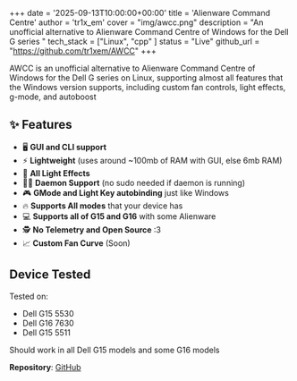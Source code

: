 +++
date = '2025-09-13T10:00:00+00:00'
title = 'Alienware Command Centre'
author = 'tr1x_em'
cover = "img/awcc.png"
description = "An unofficial alternative to Alienware Command Centre of Windows for the Dell G series "
tech_stack = ["Linux", "cpp" ]
status = "Live"
github_url = "https://github.com/tr1xem/AWCC"
+++

AWCC is an unofficial alternative to Alienware Command Centre of Windows for the Dell G series on Linux, supporting almost all features that the Windows version supports, including custom fan controls, light effects, g-mode, and autoboost

## ✨ Features

- 🖥️ **GUI and CLI support**
- ⚡ **Lightweight** (uses around ~100mb of RAM with GUI, else 6mb RAM)
- 🌈 **All Light Effects**
- 🧑‍💻 **Daemon Support** (no sudo needed if daemon is running)
- 🎮 **GMode and Light Key autobinding** just like Windows
- 🔥 **Supports All modes** that your device has
- 💻 **Supports all of G15 and G16** with some Alienware
- 🕵️ **No Telemetry and Open Source** :3
- 📈 **Custom Fan Curve** (Soon)

## Device Tested

Tested on:

- Dell G15 5530
- Dell G16 7630
- Dell G15 5511

Should work in all Dell G15 models and some G16 models

**Repository**: [GitHub](https://github.com/tr1xem/AWCC)
